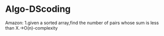 # Algo-DScoding
Amazon:
1.given a sorted array,find the number of pairs whose sum is less than X.->O(n)-complexity
